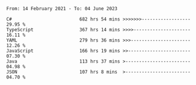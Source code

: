 <!-- [![Top Langs](https://github-readme-stats.vercel.app/api/top-langs/?username=thititongumpun&layout=compact&langs_count=7&theme=prussian)](https://github.com/thititongumpun)
[![Anurag's GitHub stats](https://github-readme-stats.vercel.app/api?username=thititongumpun&hide=stars&show_icons=true&theme=prussian)](https://github.com/thititongumpun) -->

<!--START_SECTION:waka-->

```text
From: 14 February 2021 - To: 04 June 2023

C#                         682 hrs 54 mins >>>>>>>------------------   29.95 %
TypeScript                 367 hrs 14 mins >>>>---------------------   16.11 %
YAML                       279 hrs 36 mins >>>----------------------   12.26 %
JavaScript                 166 hrs 19 mins >>-----------------------   07.30 %
Java                       113 hrs 37 mins >------------------------   04.98 %
JSON                       107 hrs 8 mins  >------------------------   04.70 %
```

<!--END_SECTION:waka-->
